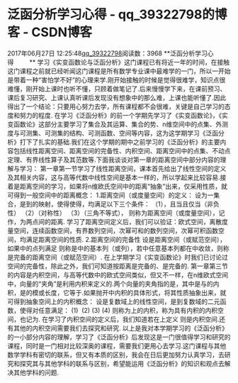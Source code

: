 # 泛函分析学习心得 - qq_39322798的博客 - CSDN博客
2017年06月27日 12:25:48[qq_39322798](https://me.csdn.net/qq_39322798)阅读数：3968
**泛函分析学习心得         **
学习《实变函数论与泛函分析》这门课程已有将近一年的时间，在接触这门课程之前就已经听闻这门课程是所有数学专业课中最难学的一门，所以一开始是带着一种“害怕学不好”的心理来学.刚开始接触的时候是觉得很难学，知识点很难懂，刚开始上课时也听不懂，只顾着做笔记了.后来慢慢学下来，在课前预习、课后复习研究、上课认真听课后发现没有想象中的那么难，上课也能听懂了.因此得出了一个结论：只要用心努力去学，所有课程都不会很难，关键是自己学习的态度和努力的程度.
在学习《泛函分析》的前一个学期先学习了《实变函数论》，《实变函数论》这部分主要学习了集合及其运算、集合的势、n维空间中的点集、外测度与可测集、可测集的结构、可测函数、空间等内容，这为这学期学习《泛函分析》打下了扎实的基础.我们在这个学期的期中之前学习的《泛函分析》的主要内容包括线性距离空间、距离空间的完备性、内积空间、距离空间中的点集、不动点定理、有界线性算子及其范数等.下面我谈谈对第一章的距离空间中部分内容的理解与学习：
第一章第一节学习了线性距离空间，课本首先给出了线性空间的定义及其相关内容，这与高等代数中线性空间是基本一样的，所以学起来比较容易.接着是距离空间的学习，如果将n维欧氏空间中的距离“抽象”出来，仅采用性质，就可得到一般空间中的距离概念：
1.距离空间（或度量空间）的定义：
设为一集合，是到的映射，使得使得，均满足以下三个条件：
（1），且当且仅当（非负性）
（2）（对称性）
（3）（三角不等式），
则称为距离空间（或度量空间），记作，为两点间的距离.
学习了距离空间定义后，我们可以验证：欧式空间，离散度量空间，连续函数空间，有界数列空间，次幂可和的数列空间，次幂可积函数空间，均满足距离空间的性质.
2.距离空间的完备性
设是距离空间（或赋范空间），如果中的点列满足
则称是中的基本列（或列），若中任意基本列都在中收敛，则称是完备的距离空间（或赋范空间）.
在上学期学习《实变函数论》时我们已讨论过空间的完备性，除此之外，我们可知道按距离是完备的、是完备的.
第一章第三节的内容是内积空间，与高等代数中的欧式空间类似，但又不一样，在n维欧式空间中，向量的“夹角”是利用内积来定义的.两个向量的夹角指的是，其中是与的内积，是的模或长度，它等于.如果抛开中内积的具体形式，将其性质抽象出来，就可得到抽象空间上的内积概念：
设是复数域上的线性空间，是到复数域的二元函数，使得对任意满足：
(1) 
(2)
(3)
(4)
则称为上的内积，称为具有内积的内积空间，也记为.
在学习了内积空间的定义后，我们知道若在上定义
则是内积空间.还有其他的内积空间需要我们去探究和研究.
以上是我对本学期学习的《泛函分析》的一小部分内容的理解，学习了《泛函分析》后发现这是一门很值得学习和研究的课程，同时是一门相对比较深奥的课程，需要我们更用心去学习.这门课程与其他数学学科有密切的联系，但又有本质的区别，我会在日后更加努力认真学习，去研究和探究其与其他学科的联系与区别，希望能运用《泛函分析》的知识和观点去解决其他学科的问题.
